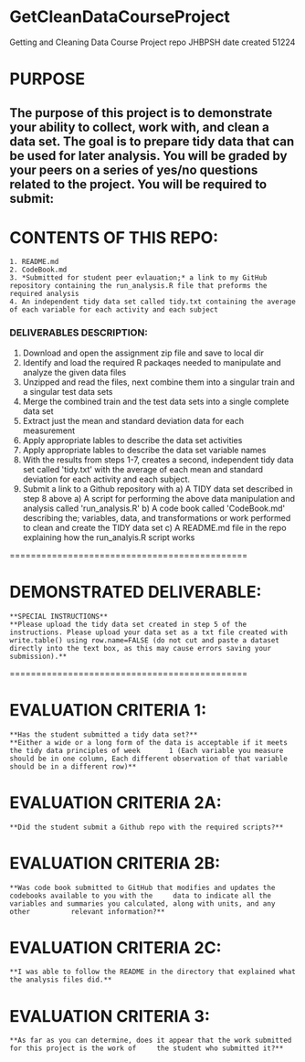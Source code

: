 # GetCleanDataCourseProject
Getting and Cleaning Data Course Project repo JHBPSH date created 51224
# **PURPOSE**

## The purpose of this project is to demonstrate your ability to collect, work with, and clean a data set. The goal is to prepare tidy data that can be used for later analysis. You will be graded by your peers on a series of yes/no questions related to the project. You will be required to submit: 

# CONTENTS OF THIS REPO:
    1. README.md
    2. CodeBook.md
    3. *Submitted for student peer evlauation;* a link to my GitHub repository containing the run_analysis.R file that preforms the required analysis
    4. An independent tidy data set called tidy.txt containing the average of each variable for each activity and each subject

### DELIVERABLES DESCRIPTION:

1. Download and open the assignment zip file and save to local dir 
2. Identify and load the required R packaqes needed to manipulate and analyze the given data files
3. Unzipped and read the files, next combine them into a singular train and a singular test data sets
4. Merge the combined train and the test data sets into a single complete data set
5. Extract just the mean and standard deviation data for each measurement
6. Apply appropriate lables to describe the data set activities 
7. Apply appropriate lables to describe the data set variable names  
8. With the results from steps 1-7, creates a second, independent tidy data set called 'tidy.txt' with the average of each mean and standard deviation for each activity and each subject.
9. Submit a link to a Github repository with
    a) A TIDY data set described in step 8 above
    a) A script for performing the above data manipulation and analysis called 'run_analysis.R'
    b) A code book called 'CodeBook.md' describing the; variables, data, and transformations or work performed to clean and create the TIDY data set 
    c) A README.md file in the repo explaining how the run_analyis.R script works  

=============================================
# DEMONSTRATED DELIVERABLE:
    **SPECIAL INSTRUCTIONS**
    **Please upload the tidy data set created in step 5 of the instructions. Please upload your data set as a txt file created with write.table() using row.name=FALSE (do not cut and paste a dataset directly into the text box, as this may cause errors saving your submission).**
=============================================
# EVALUATION CRITERIA 1: 
    **Has the student submitted a tidy data set?**
    **Either a wide or a long form of the data is acceptable if it meets the tidy data principles of week       1 (Each variable you measure should be in one column, Each different observation of that variable         should be in a different row)**
      
# EVALUATION CRITERIA 2A:
    **Did the student submit a Github repo with the required scripts?**
# EVALUATION CRITERIA 2B:
    **Was code book submitted to GitHub that modifies and updates the codebooks available to you with the     data to indicate all the variables and summaries you calculated, along with units, and any other          relevant information?**
# EVALUATION CRITERIA 2C:
    **I was able to follow the README in the directory that explained what the analysis files did.**

# EVALUATION CRITERIA 3:
    **As far as you can determine, does it appear that the work submitted for this project is the work of     the student who submitted it?**

